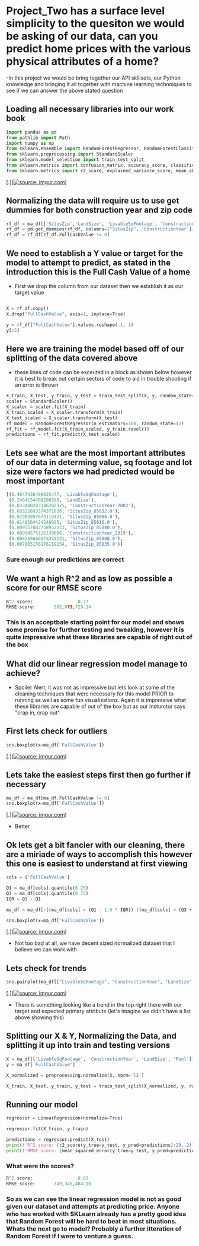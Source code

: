 # Project_Two has a surface level simplicity to the quesiton we would be asking of our data, can you predict home prices with the various physical attributes of a home? # 

-In this project we would be bring together our API skillsets, our Python knowledge and bringing it all together with machine learning technniques to see if we can answer the above stated question

## Loading all necessary libraries into our work book ##

```python
import pandas as pd
from pathlib import Path
import numpy as np
from sklearn.ensemble import RandomForestRegressor, RandomForestClassifier
from sklearn.preprocessing import StandardScaler
from sklearn.model_selection import train_test_split
from sklearn.metrics import confusion_matrix, accuracy_score, classification_report
from sklearn.metrics import r2_score, explained_variance_score, mean_absolute_error, mean_squared_error
```

[.](<a href="https://imgur.com/sG22Tv5"><img src="https://i.imgur.com/sG22Tv5.jpg" title="source: imgur.com" /></a>)

## Normalizing the data will require us to use get dummies for both construction year and zip code ##

```python
rf_df = ma_df[['SitusZip','LandSize', 'LivableSqFootage', 'ConstructionYear', 'Pool', 'FullCashValue']].copy()
rf_df = pd.get_dummies(rf_df, columns=["SitusZip", 'ConstructionYear'])
rf_df = rf_df[rf_df.FullCashValue != 0]
```

## We need to establish a Y value or target for the model to attempt to predict, as stated in the introduction this is the Full Cash Value of a home ##
 - First we drop the column from our dataset then we establish it as our target value
```python

X = rf_df.copy()
X.drop("FullCashValue", axis=1, inplace=True)

y = rf_df["FullCashValue"].values.reshape(-1, 1)
y[:5]
```

## Here we are training the model based off of our splitting of the data covered above ##
 -  these lines of code can be exceuted in a block as shown below however it is best to break out certain sectors of code to aid in trouble shooting if an error is thrown
 
```python
X_train, X_test, y_train, y_test = train_test_split(X, y, random_state=78)
scaler = StandardScaler()
X_scaler = scaler.fit(X_train)
X_train_scaled = X_scaler.transform(X_train)
X_test_scaled = X_scaler.transform(X_test)
rf_model = RandomForestRegressor(n_estimators=100, random_state=42)
rf_fit = rf_model.fit(X_train_scaled, y_train.ravel())
predictions = rf_fit.predict(X_test_scaled)
```

## Lets see what are the most important attributes of our data in determing value, sq footage and lot size were factors we had predicted would be most important  ##

```python
[(0.4647436496635477, 'LivableSqFootage'),
 (0.2464154409298598, 'LandSize'),
 (0.033440283386282375, 'ConstructionYear_2002'),
 (0.03322693374371636, 'SitusZip_85032.0'),
 (0.01982897673119421, 'SitusZip_85006.0'),
 (0.0148564424240925, 'SitusZip_85016.0'),
 (0.009557882758952273, 'SitusZip_85040.0'),
 (0.00904575126139606, 'ConstructionYear_2019'),
 (0.008255666873345231, 'SitusZip_85008.0'),
 (0.007005156176119154, 'SitusZip_85035.0')]
```
### Sure enough our predictions are correct ###

## We want a high R^2 and as low as possible a score for our RMSE score ##

```python
R^2 score:                 0.77
RMSE score:       502,073,729.14
```
### This is an acceptbale starting point for our model and shows some promise for further testing and tweaking, however it is quite impressive what these libraries are capable of right out of the box ###


## What did our linear regression model manage to achieve? ##
 - Spoiler Alert, it was not as impressive but lets look at some of the cleaning techniques that were necessary for this model PRIOR to running as well as some fun visualizations. Again it is impressive what these libraries are capable of out of the box but as our insturctor says "crap in, crap out". 

## First lets check for outliers ##

```python
sns.boxplot(x=ma_df['FullCashValue'])
```

[.](<a href="https://imgur.com/kF9Ykhh"><img src="https://i.imgur.com/kF9Ykhh.jpg" title="source: imgur.com" /></a>)

## Lets take the easiest steps first then go further if necessary ##

```python
ma_df = ma_df[ma_df.FullCashValue != 0]
sns.boxplot(x=ma_df['FullCashValue'])
``` 
[.](<a href="https://imgur.com/Y32zm4I"><img src="https://i.imgur.com/Y32zm4I.jpg" title="source: imgur.com" /></a>)
 - Better
 
## Ok lets get a bit fancier with our cleaning, there are a miriade of ways to accomplish this however this one is easiest to understand at first viewing ##

```python
cols = ['FullCashValue']

Q1 = ma_df[cols].quantile(0.25)
Q3 = ma_df[cols].quantile(0.75)
IQR = Q3 - Q1

ma_df = ma_df[~((ma_df[cols] < (Q1 - 1.5 * IQR)) |(ma_df[cols] > (Q3 + 1.5 * IQR))).any(axis=1)]

sns.boxplot(x=ma_df['FullCashValue'])
```

[.](<a href="https://imgur.com/dpRlcC5"><img src="https://i.imgur.com/dpRlcC5.jpg" title="source: imgur.com" /></a>)
 - Not too bad at all, we have decent sized normalized dataset that I believe we can work with 

## Lets check for trends ##

```python
sns.pairplot(ma_df[["LivableSqFootage", "ConstructionYear", "LandSize", 'FullCashValue' ]], diag_kind="kde")
```

[.](<a href="https://imgur.com/Ln92tSX"><img src="https://i.imgur.com/Ln92tSX.jpg" title="source: imgur.com" /></a>)
 - There is something looking like a trend in the top right there with our target and expected primary attribute (let's imagine we didn't have a list above showing this)

## Splitting our X & Y, Normalizing the Data, and splitting it up into train and testing versions ##

```python
X = ma_df[['LivableSqFootage', 'ConstructionYear', 'LandSize', 'Pool']]
y = ma_df['FullCashValue']

X_normalized = preprocessing.normalize(X, norm='l2')

X_train, X_test, y_train, y_test = train_test_split(X_normalized, y, random_state=42)
```

## Running our model ##

```python
regressor = LinearRegression(normalize=True)

regressor.fit(X_train, y_train)

predictions = regressor.predict(X_test)
print(f'R^2 score: {r2_score(y_true=y_test, y_pred=predictions):20,.2f}')
print(f'RMSE score: {mean_squared_error(y_true=y_test, y_pred=predictions, squared=True):20,.2f}'
```
### What were the scores? ###

 ```python
R^2 score:                 0.63
RMSE score:       749,345,484.10
```

### So as we can see the linear regression model is not as good given our dataset and attempts at predicting price. Anyone who has worked with SKLearn already has a pretty good idea that Random Forest will be hard to beat in most situations. Whats the next go to model? Probably a further itteration of Random Forest if I were to venture a guess. ###
